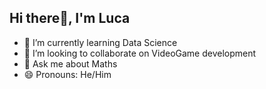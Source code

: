 ## Hi there👋, I'm Luca


- 🌱 I’m currently learning Data Science
- 👯 I’m looking to collaborate on VideoGame development
- 💬 Ask me about Maths
- 😄 Pronouns: He/Him

